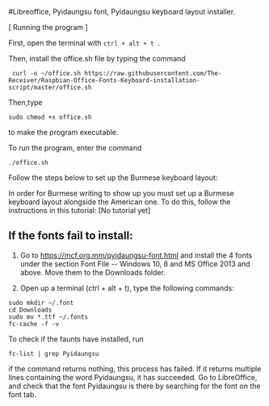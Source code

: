 #Libreoffice, Pyidaungsu font, Pyidaungsu keyboard layout installer. 

[ Running the program ]

First, open the terminal with `ctrl + alt + t `.

Then, install the office.sh file by typing the command
```
 curl -o ~/office.sh https://raw.githubusercontent.com/The-Receiver/Raspbian-Office-Fonts-Keyboard-installation-script/master/office.sh
 ```

Then,type
```
sudo chmod +x office.sh
```
to make the program executable.


To run the program, enter the command
```
./office.sh
```

Follow the steps below to set up the Burmese keyboard layout:

In order for Burmese writing to show up you must set up a Burmese keyboard layout alongside the American one.
To do this, follow the instructions in this tutorial: [No tutorial yet]


## If the fonts fail to install:

1) Go to https://mcf.org.mm/pyidaungsu-font.html and install the 4 fonts under the section
Font File -- Windows 10, 8 and MS Office 2013 and above. Move them to the Downloads folder.

2) Open up a terminal (ctrl + alt + t), type the following commands:

```
sudo mkdir ~/.font 
cd Downloads
sudo mv *.ttf ~/.fonts
fc-cache -f -v
```

To check if the faunts have installed, run
```
fc-list | grep Pyidaungsu
```
if the command returns nothing, this process has failed. If it returns multiple lines containing the word Pyidaungsu, it
has succeeded. Go to LibreOffice, and check that
the font Pyidaungsu is there by searching for the font on the font tab.

